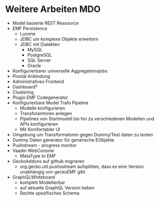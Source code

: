 # Weitere Arbeiten MDO

* Model basierte REST Ressource
* EMF Persistence
  * Lucene
  * JDBC um komplexe Objekte erweitern
  * JDBC mit Dialekten
    * MySQL
    * PostgreSQL
    * SQL Server
    * Oracle
* Konfigurierbarer universelle Aggregationsjobs
* Pivotal Anbindung
* Administratives Frontend
* Dashboard?
* Clustering
* Plugin EMF Codegenerator
* Konfigurierbare Model Trafo Pipeline
	* Modelle konfigurieren
	* Transforamtoren anlegen
	* Pipelines von Startmodell bis hin zu verschiedenen Modellen und APIs konfigurieren
	* Mit Komfortabler UI
* Umgebung um Transformatoren gegen Dummy/Test daten zu testen
* Dummy Daten generator für generische EObjekte
* Pushstream - progress monitor
* Vaadin WebConsole
	* MetaType to EMF
* GeckoAddons auf github migrieren
	* org.gecko.util.pushsstream aufsplitten, dass es eine Version unabhängig von geckoEMF gibt
* GraphQLWhiteboard
	* komplett Modellierbar
	* auf aktuelle GraphQL Version heben
	* Rechte spezifisches Schema